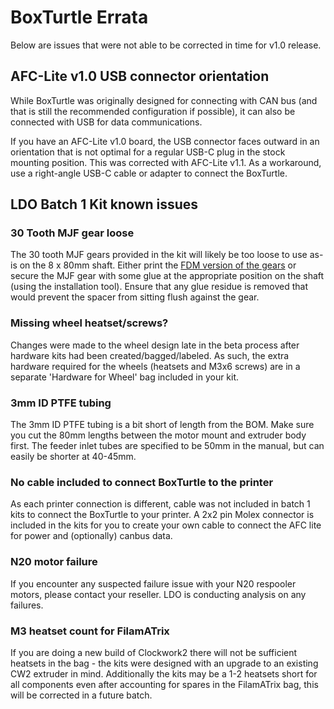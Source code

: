 # BoxTurtle Errata

Below are issues that were not able to be corrected in time for v1.0 release.

## AFC-Lite v1.0 USB connector orientation
While BoxTurtle was originally designed for connecting with CAN bus (and that is still the recommended configuration if possible), it can also be connected with USB for data communications.

If you have an AFC-Lite v1.0 board, the USB connector faces outward in an orientation that is not optimal for a regular USB-C plug in the stock mounting position. This was corrected with AFC-Lite v1.1. As a workaround, use a right-angle USB-C cable or adapter to connect the BoxTurtle.

## LDO Batch 1 Kit known issues
### 30 Tooth MJF gear loose
The 30 tooth MJF gears provided in the kit will likely be too loose to use as-is on the 8 x 80mm shaft. Either print the [FDM version of the gears](https://github.com/ArmoredTurtle/BoxTurtle/blob/main/STLs/Base_Build/Spooler/helical_gear_30_teeth_x4.stl) or secure the MJF gear with some glue at the appropriate position on the shaft (using the installation tool).  Ensure that any glue residue is removed that would prevent the spacer from sitting flush against the gear.

### Missing wheel heatset/screws?
Changes were made to the wheel design late in the beta process after hardware kits had been created/bagged/labeled. As such, the extra hardware required for the wheels (heatsets and M3x6 screws) are in a separate 'Hardware for Wheel' bag included in your kit.

### 3mm ID PTFE tubing
The 3mm ID PTFE tubing is a bit short of length from the BOM.  Make sure you cut the 80mm lengths between the motor mount and extruder body first. The feeder inlet tubes are specified to be 50mm in the manual, but can easily be shorter at 40-45mm.

### No cable included to connect BoxTurtle to the printer
As each printer connection is different, cable was not included in batch 1 kits to connect the BoxTurtle to your printer. A 2x2 pin Molex connector is included in the kits for you to create your own cable to connect the AFC lite for power and (optionally) canbus data.

### N20 motor failure
If you encounter any suspected failure issue with your N20 respooler motors, please contact your reseller. LDO is conducting analysis on any failures.

### M3 heatset count for FilamATrix
If you are doing a new build of Clockwork2 there will not be sufficient heatsets in the bag - the kits were designed with an upgrade to an existing CW2 extruder in mind. Additionally the kits may be a 1-2 heatsets short for all components even after accounting for spares in the FilamATrix bag, this will be corrected in a future batch.
